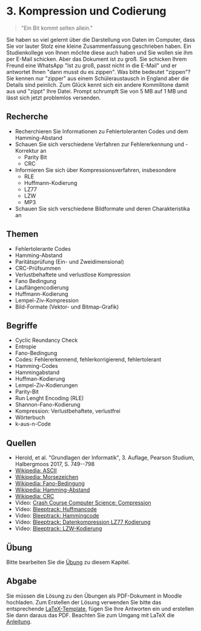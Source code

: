 # 3. Kompression und Codierung

> "Ein Bit kommt selten allein."

Sie haben so viel gelernt über die Darstellung von Daten im Computer, dass Sie vor lauter Stolz eine kleine Zusammenfassung geschrieben haben. Ein Studienkollege von Ihnen möchte diese auch haben und Sie wollen sie ihm per E-Mail schicken. Aber das Dokument ist zu groß. Sie schicken Ihrem Freund eine WhatsApp "Ist zu groß, passt nicht in die E-Mail" und er antwortet Ihnen "dann musst du es zippen". Was bitte bedeutet "zippen"? Sie kennen nur "zipper" aus einem Schüleraustausch in England aber die Details sind peinlich. Zum Glück kennt sich ein andere Kommilitone damit aus und "zippt" Ihre Datei. Prompt schrumpft Sie von 5 MB auf 1 MB und lässt sich jetzt problemlos versenden.

## Recherche

  - Recherchieren Sie Informationen zu Fehlertoleranten Codes und dem Hamming-Abstand
  - Schauen Sie sich verschiedene Verfahren zur Fehlererkennung und -Korrektur an
    - Parity Bit
    - CRC
  - Informieren Sie sich über Kompressionsverfahren, insbesondere
    - RLE
    - Huffmann-Kodierung
    - LZ77
    - LZW
    - MP3
  - Schauen Sie sich verschiedene Bildformate und deren Charakteristika an

## Themen

  - Fehlertolerante Codes
  - Hamming-Abstand
  - Paritätsprüfung (Ein- und Zweidimensional)
  - CRC-Prüfsummen
  - Verlustbehaftete und verlustlose Kompression
  - Fano Bedingung
  - Lauflängencodierung
  - Huffmann-Kodierung
  - Lempel-Ziv-Kompression
  - Bild-Formate (Vektor- und Bitmap-Grafik)

## Begriffe

  - Cyclic Reundancy Check
  - Entropie
  - Fano-Bedingung
  - Codes: Fehlererkennend, fehlerkorrigierend, fehlertolerant
  - Hamming-Codes
  - Hammingabstand
  - Huffman-Kodierung
  - Lempel-Ziv-Kodierungen
  - Parity-Bit
  - Run Lenght Encoding (RLE)
  - Shannon-Fano-Kodierung
  - Kompression: Verlustbehaftete, verlustfrei
  - Wörterbuch
  - k-aus-n-Code
## Quellen

  * Herold, et al. "Grundlagen der Informatik", 3. Auflage, Pearson Studium, Halbergmoos 2017, S. 749--798
  * [Wikipedia: ASCII](https://de.wikipedia.org/wiki/American_Standard_Code_for_Information_Interchange)
  * [Wikipedia: Morsezeichen](https://de.wikipedia.org/wiki/Morsezeichen)
  * [Wikipedia: Fano-Bedingung](https://de.wikipedia.org/wiki/Fano-Bedingung)
  * [Wikipedia: Hamming-Abstand](https://de.wikipedia.org/wiki/Hamming-Abstand)
  * [Wikipedia: CRC](https://de.wikipedia.org/wiki/Zyklische_Redundanzprüfung)
  * Video: [Crash Course Computer Science: Compression](https://youtu.be/OtDxDvCpPL4)
  * Video: [Bleeptrack: Huffmancode](https://youtu.be/9crj8ISweLE)
  * Video: [Bleeptrack: Hammingcode](https://youtu.be/sANR9nA-8rA)
  * Video: [Bleeptrack: Datenkompression LZ77 Kodierung](https://youtu.be/dxlOFcnGE-w)
  * Video: [Bleeptrack: LZW-Kodierung](https://youtu.be/dLvvGXwKUGw)

## Übung

Bitte bearbeiten Sie die [Übung](exercise.md) zu diesem Kapitel.

## Abgabe

Sie müssen die Lösung zu den Übungen als PDF-Dokument in Moodle hochladen. Zum Erstellen der Lösung verwenden Sie bitte das entsprechende [LaTeX-Template](../loesung_template.tex), fügen Sie Ihre Antworten ein und erstellen Sie dann daraus das PDF. Beachten Sie zum Umgang mit LaTeX die [Anleitung](../readme_latex.md).
